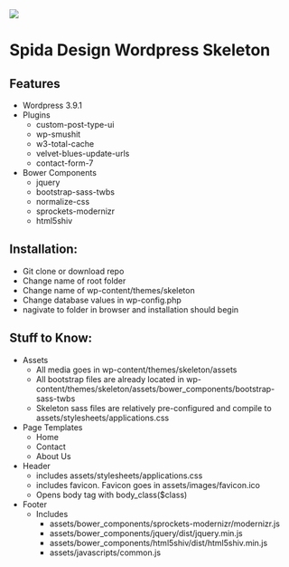 <img src="http://www.spidadesign.com/wp-content/themes/spida/assets/images/logo-m.png">
<h1>Spida Design Wordpress Skeleton</h1>

<h2>Features</h2>
<ul>
    <li>Wordpress 3.9.1</li>
    <li>Plugins
        <ul>
              <li>custom-post-type-ui</li>
              <li>wp-smushit</li>
              <li>w3-total-cache</li>
              <li>velvet-blues-update-urls</li>
              <li>contact-form-7</li>
          </ul>
        </li>
    <li>Bower Components
        <ul>
            <li>jquery</li>
            <li>bootstrap-sass-twbs</li>
            <li>normalize-css</li>
            <li>sprockets-modernizr</li>
            <li>html5shiv</li>
        </ul>
    </li>
</ul>

<h2>Installation:</h2>
    <ul>
        <li>Git clone or download repo</li>
        <li>Change name of root folder</li>
        <li>Change name of wp-content/themes/skeleton</li>
        <li>Change database values in wp-config.php</li>
        <li>nagivate to folder in browser and installation should begin</li>
    </ul>

<h2>Stuff to Know:</h2>
<ul>
    <li>Assets
        <ul>
            <li>All media goes in wp-content/themes/skeleton/assets</li>
            <li>All bootstrap files are already located in wp-content/themes/skeleton/assets/bower_components/bootstrap-sass-twbs</li>
            <li>Skeleton sass files are relatively pre-configured and compile to assets/stylesheets/applications.css</li>
        </ul>
    </li>
    <li>Page Templates
        <ul>
            <li>Home</li>
            <li>Contact</li>
            <li>About Us</li>
        </ul>
    </li>
    <li>Header
        <ul>
            <li>includes assets/stylesheets/applications.css</li>
            <li>includes favicon. Favicon goes in assets/images/favicon.ico</li>
            <li>Opens body tag with body_class($class)</li>
        </ul>
    </li>
    <li>
        Footer
        <ul>
            <li>Includes
                <ul>
                    <li>assets/bower_components/sprockets-modernizr/modernizr.js</li>
                    <li>assets/bower_components/jquery/dist/jquery.min.js</li>
                    <li>assets/bower_components/html5shiv/dist/html5shiv.min.js</li>
                    <li>assets/javascripts/common.js</li>
                </ul>
            </li>
        </ul>
    </li>
</ul>
